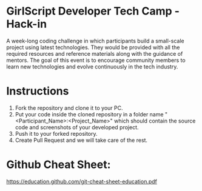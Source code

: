 # GirlScript Developer Tech Camp - Hack-in
A week-long coding challenge in which participants build a small-scale project using latest technologies. They would be provided with all the required resources and reference materials along with the guidance of mentors.
The goal of this event is to encourage community members to learn new technologies and evolve continuously in the tech industry.

# Instructions
1. Fork the repository and clone it to your PC.
2. Put your code inside the cloned repository in a folder name "<Participant_Name>:<Project_Name>" which should contain the source code and screenshots of your developed project.
3. Push it to your forked repository.
4. Create Pull Request and we will take care of the rest.

# Github Cheat Sheet:

https://education.github.com/git-cheat-sheet-education.pdf
